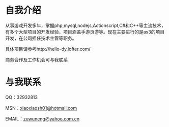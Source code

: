 # 自我介绍 #

从事游戏开发多年，掌握php,mysql,nodejs,Actionscript,C#和C++等主流技术，有多个大型项目的开发经验，项目涵盖手游页游等。现在主要进行的是as3的项目开发，在公司担任技术主管等职务。

具体项目请参考http://hello-dy.lofter.com/

商务合作及工作机会可与我联系

# 与我联系 #

QQ：32932813

MSN：xiaoxiaosh01@hotmail.com

EMAIL：zuwuneng@yahoo.com.cn